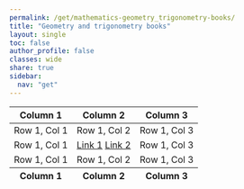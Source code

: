 ```yaml
---
permalink: /get/mathematics-geometry_trigonometry-books/
title: "Geometry and trigonometry books"
layout: single
toc: false
author_profile: false
classes: wide
share: true
sidebar:
  nav: "get"
---
```


<!-- HTML Table -->
<table id="myTable" class="display" style="width:100% !important;">
    <thead>
        <tr>
            <th>Column 1</th>
            <th>Column 2</th>
            <th>Column 3</th>
        </tr>
    </thead>
    <tbody>
        <tr>
            <td>Row 1, Col 1</td>
            <td>Row 1, Col 2</td>
            <td>Row 1, Col 3</td>
        </tr>
        <tr>
            <td>Row 1, Col 1</td>
            <td>
              <a href="https://link1.example.com" target="_blank" class="btn btn--primary">Link 1</a>
              <a href="https://link2.example.com" target="_blank" class="btn btn--info">Link 2</a>
            </td>
            <td>Row 1, Col 3</td>
        </tr>
        <tr>
            <td>Row 1, Col 1</td>
            <td>Row 1, Col 2</td>
            <td>Row 1, Col 3</td>
        </tr>
        <tfoot>
            <tr>
              <th>Column 1</th>
              <th>Column 2</th>
              <th>Column 3</th>
            </tr>
        </tfoot>
    </tbody>
</table>

<!-- DataTables Initialization Script -->
<script>
document.addEventListener('DOMContentLoaded', function() {
    if (window.jQuery) { // Check if jQuery is loaded
        jQuery('#myTable').DataTable({
            "language": {
                "lengthMenu": "Display entries: _MENU_"
            },
            "initComplete": function () {
                this.api().columns().every(function (index) {
                    var column = this;

                    // Exclude specific columns by index
                    var excludedColumns = [1, 2]; // Add the indices of columns to exclude
                    if (excludedColumns.includes(index)) {
                        return; // Skip this iteration
                    }

                    // Create select element and add class
                    var select = document.createElement('select');
                    select.classList.add("dataTables_length", "select");
                    select.style.backgroundColor = "transparent"; 
                    select.add(new Option(''));

                    column.footer().replaceChildren(select);

                    // Apply listener for user change in value
                    select.addEventListener('change', function () {
                        var val = jQuery.fn.dataTable.util.escapeRegex(select.value);

                        column
                            .search(val ? '^' + val + '$' : '', true, false)
                            .draw();
                    });

                    // Add list of options
                    column.data().unique().sort().each(function (d, j) {
                        select.add(new Option(d));
                    });
                });
            }
        }); 
    } else {
        console.error("jQuery is not loaded");
    }
});
</script>




